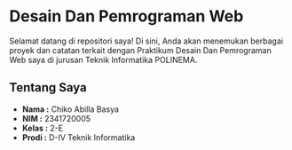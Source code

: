 # Desain Dan Pemrograman Web
Selamat datang di repositori saya! Di sini, Anda akan menemukan berbagai proyek dan catatan terkait dengan Praktikum Desain Dan Pemrograman Web saya di jurusan Teknik Informatika POLINEMA.
## Tentang Saya
- **Nama  :** Chiko Abilla Basya
- **NIM   :** 2341720005
- **Kelas :** 2-E
- **Prodi :** D-IV Teknik Informatika

